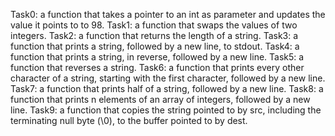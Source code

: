Task0: a function that takes a pointer to an int as parameter and updates the value it points to to 98.
Task1:  a function that swaps the values of two integers.
Task2: a function that returns the length of a string.
Task3: a function that prints a string, followed by a new line, to stdout.
Task4: a function that prints a string, in reverse, followed by a new line.
Task5: a function that reverses a string. 
Task6: a function that prints every other character of a string, starting with the first character, followed by a new line.
Task7: a function that prints half of a string, followed by a new line.
Task8: a function that prints n elements of an array of integers, followed by a new line.
Task9: a function that copies the string pointed to by src, including the terminating null byte (\0), to the buffer pointed to by dest.
